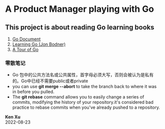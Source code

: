 # A Product Manager playing with Go

## This project is about reading Go learning books

1. [Go Document](https://go.dev/doc/)
2. [Learning Go (Jon Bodner)](#)
3. [A Tour of Go](https://go.dev/tour/list)

### 零散笔记

* Go 包中的公共方法名或公共属性，首字母必须大写，否则会被认为是私有的。Go中已经不需要public或者private
* you can use **git merge --abort** to take the branch back to where it was in before you pulled.
* The **git rebase** command allows you to easily change a series of commits, modifying the history of your repository.it's considered bad practice to rebase commits when you've already pushed to a repository.

**Ken Xu**  
2022-08-23
